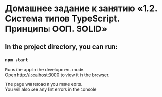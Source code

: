 # Домашнее задание к занятию «1.2. Система типов TypeScript. Принципы ООП. SOLID»

## In the project directory, you can run:

### `npm start`

Runs the app in the development mode.\
Open [http://localhost:3000](http://localhost:3000) to view it in the browser.

The page will reload if you make edits.\
You will also see any lint errors in the console.
